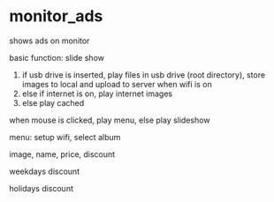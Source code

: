 monitor_ads
===========

shows ads on monitor


basic function: slide show

1. if usb drive is inserted, play files in usb drive (root directory), store images to local and upload to server when wifi is on
1. else if internet is on, play internet images
1. else play cached


when mouse is clicked, play menu, else play slideshow

menu: setup wifi, select album


image, name, price, discount

weekdays discount

holidays discount


